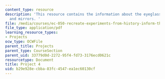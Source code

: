 ```yaml
---
content_type: resource
description: 'This resource contains the information about the eyeglasses, lenses
  and mirrors. '
file: /media/courses/ec-050-recreate-experiments-from-history-inform-the-future-from-the-past-galileo-january-iap-2010/b29e928ecbba83fc4547ea1ec60130cf_MITEC_050IAP10_pro04.pdf
file_type: application/pdf
learning_resource_types:
- Projects
ocw_type: OCWFile
parent_title: Projects
parent_type: CourseSection
parent_uid: 33779d0d-2272-95f4-fd73-3176ecd0621c
resourcetype: Document
title: Project 4
uid: b29e928e-cbba-83fc-4547-ea1ec60130cf
---
```

